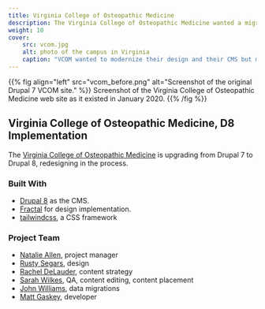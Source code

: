 ```yaml
---
title: Virginia College of Osteopathic Medicine
description: The Virginia College of Osteopathic Medicine wanted a migration from Drupal 7 to Drupal 8 … and to bring most of the existing content with them.
weight: 10
cover: 
    src: vcom.jpg
    alt: photo of the campus in Virginia
    caption: "VCOM wanted to modernize their design and their CMS but maintain most of the content and existing structure."
---
```


{{% fig align="left" src="vcom_before.png" alt="Screenshot of the original Drupal 7 VCOM site." %}}
  Screenshot of the Virginia College of Osteopathic Medicine web site as it existed in January 2020.
{{% /fig %}}

## Virginia College of Osteopathic Medicine, D8 Implementation

The [Virginia College of Osteopathic Medicine](https://www.vcom.edu/) is upgrading from Drupal 7 to Drupal 8, redesigning in the process.

### Built With

- [Drupal 8](http://www.drupal.org) as the CMS.
- [Fractal](https://fractal.build/) for design implementation.
- [tailwindcss](https://tailwindcss.com/), a CSS framework

### Project Team

- [Natalie Allen](https://www.insidenewcity.com/team/view/natalie-brown), project manager
- [Rusty Segars](https://www.insidenewcity.com/team/view/rusty-segars), design
- [Rachel DeLauder](https://www.insidenewcity.com/team/view/rachel-delauder), content strategy
- [Sarah Wilkes](https://www.insidenewcity.com/team/view/sarah-wilkes), QA, content editing, content placement
- [John Williams](https://www.insidenewcity.com/team/view/john-williams), data migrations
- [Matt Gaskey](https://www.insidenewcity.com/team/view/john-williams), developer
